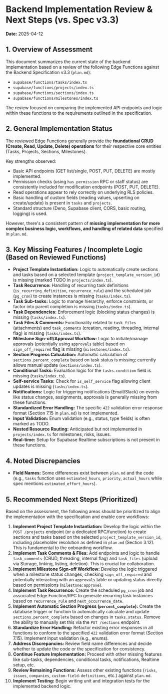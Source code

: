 # Backend Implementation Review & Next Steps (vs. Spec v3.3)

**Date:** 2025-04-12

## 1. Overview of Assessment

This document summarizes the current state of the backend implementation based on a review of the following Edge Functions against the Backend Specification v3.3 (`plan.md`):

*   `supabase/functions/tasks/index.ts`
*   `supabase/functions/projects/index.ts`
*   `supabase/functions/sections/index.ts`
*   `supabase/functions/milestones/index.ts`

The review focused on comparing the implemented API endpoints and logic within these functions to the requirements outlined in the specification.

## 2. General Implementation Status

The reviewed Edge Functions generally provide the **foundational CRUD (Create, Read, Update, Delete) operations** for their respective core entities (Tasks, Projects, Sections, Milestones).

Key strengths observed:

*   Basic API endpoints (GET list/single, POST, PUT, DELETE) are mostly implemented.
*   Permission checks (using `has_permission` RPC or staff status) are consistently included for modification endpoints (POST, PUT, DELETE).
*   Read operations appear to rely correctly on underlying RLS policies.
*   Basic handling of custom fields (reading values, upserting on create/update) is present in `tasks` and `projects`.
*   Standard structure (Deno, Supabase client, CORS, basic routing, logging) is used.

However, there's a consistent pattern of **missing implementation for more complex business logic, workflows, and handling of related data** specified in `plan.md`.

## 3. Key Missing Features / Incomplete Logic (Based on Reviewed Functions)

*   **Project Template Instantiation:** Logic to automatically create sections and tasks based on a selected template (`project_template_version_id`) is missing (marked TODO in `projects/index.ts`).
*   **Task Recurrence:** Handling of recurring task definitions (`is_recurring_definition`, `recurrence_rule`) and the scheduled job (`pg_cron`) to create instances is missing (`tasks/index.ts`).
*   **Task Sub-tasks:** Logic to manage hierarchy, enforce constraints, or factor into parent completion is missing (`tasks/index.ts`).
*   **Task Dependencies:** Enforcement logic (blocking status changes) is missing (`tasks/index.ts`).
*   **Task Files & Comments:** Functionality related to `task_files` (attachments) and `task_comments` (creation, reading, threading, internal flag) is missing (`tasks/index.ts`).
*   **Milestone Sign-off/Approval Workflow:** Logic to initiate/manage approvals (potentially using `approvals` table) based on `sign_off_required` flag is missing (`milestones/index.ts`).
*   **Section Progress Calculation:** Automatic calculation of `sections.percent_complete` based on task status is missing; currently allows manual update (`sections/index.ts`).
*   **Conditional Tasks:** Evaluation logic for the `tasks.condition` field is missing (`tasks/index.ts`).
*   **Self-service Tasks:** Check for `is_self_service` flag allowing client updates is missing (`tasks/index.ts`).
*   **Notifications:** Logic for triggering notifications (Email/Slack) on events like status changes, assignments, approvals is generally missing from these functions.
*   **Standardized Error Handling:** The specific `422` validation error response format (Section 7.15 in `plan.md`) is not implemented.
*   **Input Validation:** Enum validation (e.g., status, type fields) is often marked as TODO.
*   **Nested Resource Routing:** Anticipated but not implemented in `projects/index.ts` for milestones, risks, issues.
*   **Real-time:** Setup for Supabase Realtime subscriptions is not present in these functions.

## 4. Noted Discrepancies

*   **Field Names:** Some differences exist between `plan.md` and the code (e.g., `tasks` function uses `estimated_hours`, `priority`, `actual_hours` while spec mentions `estimated_effort_hours`).

## 5. Recommended Next Steps (Prioritized)

Based on the assessment, the following areas should be prioritized to align the implementation with the specification and enable core workflows:

1.  **Implement Project Template Instantiation:** Develop the logic within the `POST /projects` endpoint (or a dedicated RPC/function) to create sections and tasks based on the selected `project_template_version_id`, including placeholder resolution as defined in `plan.md` (Section 3.12). This is fundamental to the onboarding workflow.
2.  **Implement Task Comments & Files:** Add endpoints and logic to handle `task_comments` (CRUD, threading, internal flag) and `task_files` (upload via Storage, linking, listing, deletion). This is crucial for collaboration.
3.  **Implement Milestone Sign-off Workflow:** Develop the logic triggered when a milestone status changes, checking `sign_off_required` and potentially interacting with an `approvals` table or updating status directly based on permissions (`milestone:approve`).
4.  **Implement Task Recurrence:** Create the scheduled `pg_cron` job and associated Edge Function/RPC to generate recurring task instances based on `recurrence_rule` and `next_occurrence_date`.
5.  **Implement Automatic Section Progress (`percent_complete`):** Create the database trigger or function to automatically calculate and update `sections.percent_complete` based on changes in `tasks.status`. Remove the ability to manually set this via the `PUT /sections` endpoint.
6.  **Standardize Error Handling:** Refactor existing error responses in all functions to conform to the specified `422` validation error format (Section 7.15). Implement input validation (e.g., enums).
7.  **Address Discrepancies:** Review field name differences and decide whether to update the code or the specification for consistency.
8.  **Continue Feature Implementation:** Proceed with other missing features like sub-tasks, dependencies, conditional tasks, notifications, Realtime setup, etc.
9.  **Review Remaining Functions:** Assess other existing functions (`risks`, `issues`, `companies`, `custom-field-definitions`, etc.) against `plan.md`.
10. **Implement Testing:** Begin writing unit and integration tests for the implemented backend logic.
